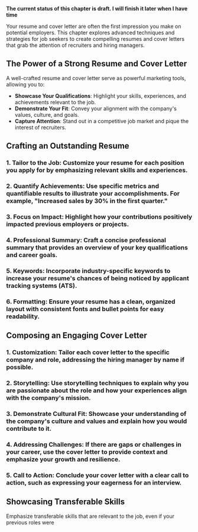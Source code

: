 **The current status of this chapter is draft. I will finish it later when I have time**

Your resume and cover letter are often the first impression you make on potential employers. This chapter explores advanced techniques and strategies for job seekers to create compelling resumes and cover letters that grab the attention of recruiters and hiring managers.

The Power of a Strong Resume and Cover Letter
---------------------------------------------

A well-crafted resume and cover letter serve as powerful marketing tools, allowing you to:

* **Showcase Your Qualifications**: Highlight your skills, experiences, and achievements relevant to the job.
* **Demonstrate Your Fit**: Convey your alignment with the company's values, culture, and goals.
* **Capture Attention**: Stand out in a competitive job market and pique the interest of recruiters.

Crafting an Outstanding Resume
------------------------------

### 1. **Tailor to the Job**: Customize your resume for each position you apply for by emphasizing relevant skills and experiences.

### 2. **Quantify Achievements**: Use specific metrics and quantifiable results to illustrate your accomplishments. For example, "Increased sales by 30% in the first quarter."

### 3. **Focus on Impact**: Highlight how your contributions positively impacted previous employers or projects.

### 4. **Professional Summary**: Craft a concise professional summary that provides an overview of your key qualifications and career goals.

### 5. **Keywords**: Incorporate industry-specific keywords to increase your resume's chances of being noticed by applicant tracking systems (ATS).

### 6. **Formatting**: Ensure your resume has a clean, organized layout with consistent fonts and bullet points for easy readability.

Composing an Engaging Cover Letter
----------------------------------

### 1. **Customization**: Tailor each cover letter to the specific company and role, addressing the hiring manager by name if possible.

### 2. **Storytelling**: Use storytelling techniques to explain why you are passionate about the role and how your experiences align with the company's mission.

### 3. **Demonstrate Cultural Fit**: Showcase your understanding of the company's culture and values and explain how you would contribute to it.

### 4. **Addressing Challenges**: If there are gaps or challenges in your career, use the cover letter to provide context and emphasize your growth and resilience.

### 5. **Call to Action**: Conclude your cover letter with a clear call to action, such as expressing your eagerness for an interview.

Showcasing Transferable Skills
------------------------------

Emphasize transferable skills that are relevant to the job, even if your previous roles were
